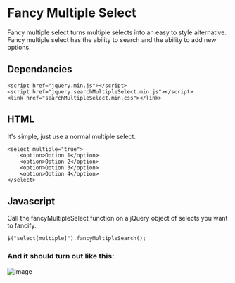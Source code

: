 # Fancy Multiple Select
Fancy multiple select turns multiple selects into an easy to style alternative. Fancy multiple select has the ability to search and the ability to add new options.
## Dependancies
```
<script href="jquery.min.js"></script>
<script href="jquery.searchMultipleSelect.min.js"></script>
<link href="searchMultipleSelect.min.css"></link>
```
## HTML
It's simple, just use a normal multiple select.
```
<select multiple="true">
    <option>Option 1</option>
    <option>Option 2</option>
    <option>Option 3</option>
    <option>Option 4</option>
</select>
```
## Javascript
Call the fancyMultipleSelect function on a jQuery object of selects you want to fancify.
```
$("select[multiple]").fancyMultipleSearch();
```
### And it should turn out like this:
![image](/image.png)
